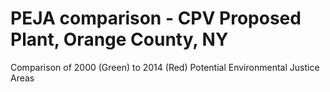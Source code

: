 # PEJA comparison - CPV Proposed Plant, Orange County, NY
Comparison of 2000 (Green) to 2014 (Red) Potential Environmental Justice Areas
